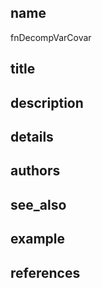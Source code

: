 ## name
fnDecompVarCovar
## title
## description
## details
## authors
## see_also
## example
## references
